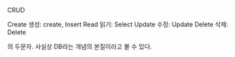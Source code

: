 CRUD

Create 생성: create, Insert
Read 읽기: Select
Update 수정: Update
Delete 삭제: Delete

의 두문자. 사실상 DB라는 개념의 본질이라고 볼 수 있다.